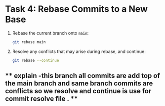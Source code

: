 # **Task 4: Rebase Commits to a New Base**
1. Rebase the current branch onto `main`:  
   ```bash
   git rebase main
   ```
 

2. Resolve any conflicts that may arise during rebase, and continue:  
   ```bash
   git rebase --continue
   ```

 ##  ** explain -this branch all commits are add top of the main branch and same branch commits are conflicts so we resolve and continue is use for commit resolve file . **
